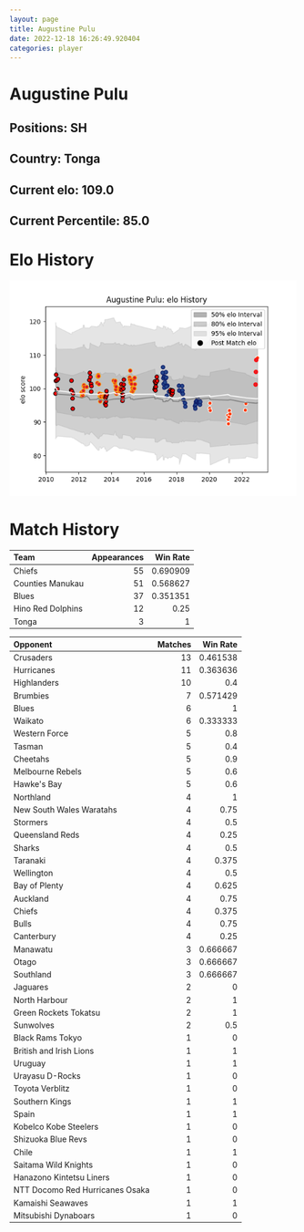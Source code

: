 ```yaml
---  
layout: page  
title: Augustine Pulu  
date: 2022-12-18 16:26:49.920404  
categories: player  
---
```

# Augustine Pulu

## Positions: SH

## Country: Tonga

## Current elo: 109.0

## Current Percentile: 85.0

# Elo History


![elo history](history_AugustinePulu.png)
# Match History


| Team              |   Appearances |   Win Rate |
|:------------------|--------------:|-----------:|
| Chiefs            |            55 |   0.690909 |
| Counties Manukau  |            51 |   0.568627 |
| Blues             |            37 |   0.351351 |
| Hino Red Dolphins |            12 |   0.25     |
| Tonga             |             3 |   1        |

| Opponent                        |   Matches |   Win Rate |
|:--------------------------------|----------:|-----------:|
| Crusaders                       |        13 |   0.461538 |
| Hurricanes                      |        11 |   0.363636 |
| Highlanders                     |        10 |   0.4      |
| Brumbies                        |         7 |   0.571429 |
| Blues                           |         6 |   1        |
| Waikato                         |         6 |   0.333333 |
| Western Force                   |         5 |   0.8      |
| Tasman                          |         5 |   0.4      |
| Cheetahs                        |         5 |   0.9      |
| Melbourne Rebels                |         5 |   0.6      |
| Hawke's Bay                     |         5 |   0.6      |
| Northland                       |         4 |   1        |
| New South Wales Waratahs        |         4 |   0.75     |
| Stormers                        |         4 |   0.5      |
| Queensland Reds                 |         4 |   0.25     |
| Sharks                          |         4 |   0.5      |
| Taranaki                        |         4 |   0.375    |
| Wellington                      |         4 |   0.5      |
| Bay of Plenty                   |         4 |   0.625    |
| Auckland                        |         4 |   0.75     |
| Chiefs                          |         4 |   0.375    |
| Bulls                           |         4 |   0.75     |
| Canterbury                      |         4 |   0.25     |
| Manawatu                        |         3 |   0.666667 |
| Otago                           |         3 |   0.666667 |
| Southland                       |         3 |   0.666667 |
| Jaguares                        |         2 |   0        |
| North Harbour                   |         2 |   1        |
| Green Rockets Tokatsu           |         2 |   1        |
| Sunwolves                       |         2 |   0.5      |
| Black Rams Tokyo                |         1 |   0        |
| British and Irish Lions         |         1 |   1        |
| Uruguay                         |         1 |   1        |
| Urayasu D-Rocks                 |         1 |   0        |
| Toyota Verblitz                 |         1 |   0        |
| Southern Kings                  |         1 |   1        |
| Spain                           |         1 |   1        |
| Kobelco Kobe Steelers           |         1 |   0        |
| Shizuoka Blue Revs              |         1 |   0        |
| Chile                           |         1 |   1        |
| Saitama Wild Knights            |         1 |   0        |
| Hanazono Kintetsu Liners        |         1 |   0        |
| NTT Docomo Red Hurricanes Osaka |         1 |   0        |
| Kamaishi Seawaves               |         1 |   1        |
| Mitsubishi Dynaboars            |         1 |   0        |
